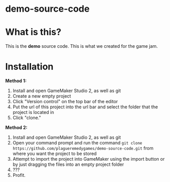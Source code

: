 # demo-source-code

# What is this?

This is the **demo** source code. This is what we created for the game jam.

# Installation

**Method 1:**

1. Install and open GameMaker Studio 2, as well as git
2. Create a new empty project
3. Click "Version control" on the top bar of the editor
4. Put the url of this project into the url bar and select the folder that the project is located in
5. Click "clone."

**Method 2:**

1. Install and open GameMaker Studio 2, as well as git
2. Open your command prompt and run the command ```git clone https://github.com/plagueremedygames/demo-source-code.git``` from where you want the project to be stored
3. Attempt to import the project into GameMaker using the import button or by just dragging the files into an empty project folder
4. ???
5. Profit.
